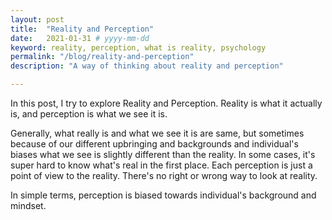 ```yaml
---
layout: post
title:  "Reality and Perception"
date:   2021-01-31 # yyyy-mm-dd
keyword: reality, perception, what is reality, psychology  
permalink: "/blog/reality-and-perception"
description: "A way of thinking about reality and perception"

---
```


In this post, I try to explore Reality and Perception. Reality is what it actually is, and perception is what we see it is.

Generally, what really is and what we see it is are same, but sometimes because of our different upbringing and backgrounds and individual's biases what we see is slightly different than the reality.
In some cases, it's super hard to know what's real in the first place. Each perception is just a point of view to the reality. There's no right or wrong way to look at reality.

In simple terms, perception is biased towards individual's background and mindset.

 






